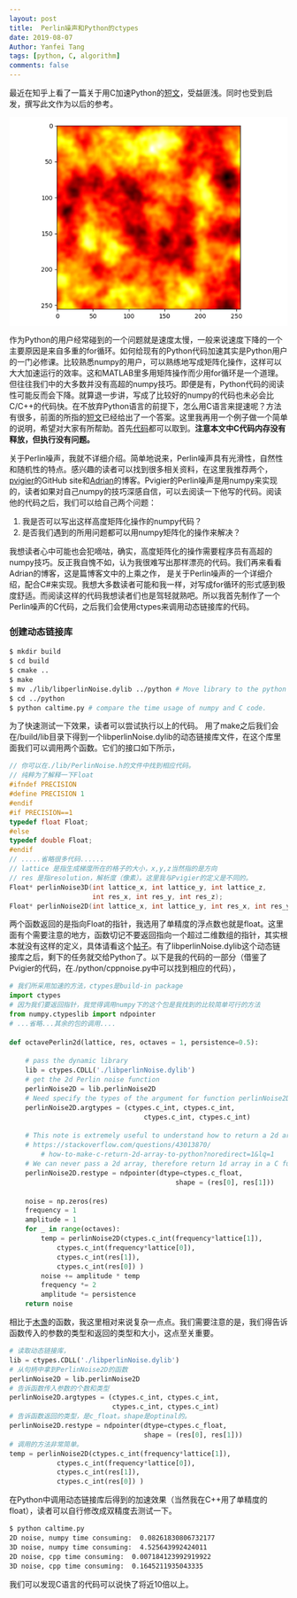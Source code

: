 ```yaml
---
layout: post
title:  Perlin噪声和Python的ctypes
date: 2019-08-07
Author: Yanfei Tang
tags: [python, C, algorithm]
comments: false
---
```


最近在知乎上看了一篇关于用C加速Python的[短文](https://zhuanlan.zhihu.com/p/76058539)，受益匪浅。同时也受到启发，撰写此文作为以后的参考。

<!-- more -->

<p align="center">
   <img src="/images/2019/perlin-noise/cppnoise.gif" alt="drawing" align="middle"/>
</p>

作为Python的用户经常碰到的一个问题就是速度太慢，一般来说速度下降的一个主要原因是来自多重的for循环。如何给现有的Python代码加速其实是Python用户的一门必修课。比较熟悉numpy的用户，可以熟练地写成矩阵化操作，这样可以大大加速运行的效率。这和MATLAB里多用矩阵操作而少用for循环是一个道理。但往往我们中的大多数并没有高超的numpy技巧。即便是有，Python代码的阅读性可能反而会下降。就算退一步讲，写成了比较好的numpy的代码也未必会比C/C++的代码快。在不放弃Python语言的前提下，怎么用C语言来提速呢？方法有很多，前面的所指的[短文](https://zhuanlan.zhihu.com/p/76058539)已经给出了一个答案。这里我再用一个例子做一个简单的说明，希望对大家有所帮助。首先[代码](https://github.com/yanfeit/PerlinNoise)都可以取到。**注意本文中C代码内存没有释放，但执行没有问题。**

关于Perlin噪声，我就不详细介绍。简单地说来，Perlin噪声具有光滑性，自然性和随机性的特点。感兴趣的读者可以找到很多相关资料，在这里我推荐两个，[pvigier](https://github.com/pvigier/perlin-numpy)的GitHub site和[Adrian](https://flafla2.github.io/2014/08/09/perlinnoise.html)的博客。Pvigier的Perlin噪声是用numpy来实现的，读者如果对自己numpy的技巧深感自信，可以去阅读一下他写的代码。阅读他的代码之后，我们可以给自己两个问题：

1. 我是否可以写出这样高度矩阵化操作的numpy代码？
2. 是否我们遇到的所用问题都可以用numpy矩阵化的操作来解决？

我想读者心中可能也会犯嘀咕，确实，高度矩阵化的操作需要程序员有高超的numpy技巧。反正我自愧不如，认为我很难写出那样漂亮的代码。我们再来看看Adrian的博客，这是篇博客文中的上乘之作， 是关于Perlin噪声的一个详细介绍，配合C#来实现。我想大多数读者可能和我一样，对写成for循环的形式感到极度舒适。而阅读这样的代码我想读者们也是驾轻就熟吧。所以我首先制作了一个Perlin噪声的C代码，之后我们会使用ctypes来调用动态链接库的代码。

### 创建动态链接库

```bash
$ mkdir build
$ cd build
$ cmake ..
$ make
$ mv ./lib/libperlinNoise.dylib ../python # Move library to the python folder.
$ cd ../python
$ python caltime.py # compare the time usage of numpy and C code.
```

为了快速测试一下效果，读者可以尝试执行以上的代码。
用了make之后我们会在/build/lib目录下得到一个libperlinNoise.dylib的动态链接库文件，在这个库里面我们可以调用两个函数。它们的接口如下所示，

```c
// 你可以在./lib/PerlinNoise.h的文件中找到相应代码。
// 纯粹为了解释一下Float
#ifndef PRECISION
#define PRECISION 1
#endif
#if PRECISION==1
typedef float Float;
#else
typedef double Float;
#endif
// .....省略很多代码......
// lattice 是指生成梯度所在的格子的大小，x,y,z当然指的是方向
// res 是指resolution，解析度（像素）。这里我与Pvigier的定义是不同的。
Float* perlinNoise3D(int lattice_x, int lattice_y, int lattice_z, 
                     int res_x, int res_y, int res_z);
Float* perlinNoise2D(int lattice_x, int lattice_y, int res_x, int res_y);
```

两个函数返回的是指向Float的指针，我选用了单精度的浮点数也就是float。这里面有个需要注意的地方，函数切记不要返回指向一个超过二维数组的指针，其实根本就没有这样的定义，具体请看这个[帖子](https://stackoverflow.com/questions/43013870/how-to-make-c-return-2d-array-to-python?noredirect=1&lq=1)。有了libperlinNoise.dylib这个动态链接库之后，剩下的任务就交给Python了。以下是我的代码的一部分（借鉴了Pvigier的代码，在./python/cppnoise.py中可以找到相应的代码），


```python
# 我们所采用加速的方法，ctypes是build-in package
import ctypes
# 因为我们要返回指针，我觉得调用numpy下的这个包是我找到的比较简单可行的方法
from numpy.ctypeslib import ndpointer
# ...省略...其余的包的调用....

def octavePerlin2d(lattice, res, octaves = 1, persistence=0.5):

	# pass the dynamic library
	lib = ctypes.CDLL('./libperlinNoise.dylib')
	# get the 2d Perlin noise function
	perlinNoise2D = lib.perlinNoise2D
	# Need specify the types of the argument for function perlinNoise2D
	perlinNoise2D.argtypes = (ctypes.c_int, ctypes.c_int, 
                                  ctypes.c_int, ctypes.c_int)

	# This note is extremely useful to understand how to return a 2d array!
	# https://stackoverflow.com/questions/43013870/
        # how-to-make-c-return-2d-array-to-python?noredirect=1&lq=1
	# We can never pass a 2d array, therefore return 1d array in a C function
	perlinNoise2D.restype = ndpointer(dtype=ctypes.c_float, 
                                          shape = (res[0], res[1]))
	
	noise = np.zeros(res)
	frequency = 1
	amplitude = 1
	for _ in range(octaves):
		temp = perlinNoise2D(ctypes.c_int(frequency*lattice[1]), 
			ctypes.c_int(frequency*lattice[0]), 
			ctypes.c_int(res[1]), 
			ctypes.c_int(res[0]) )
		noise += amplitude * temp
		frequency *= 2
		amplitude *= persistence
	return noise
```

相比于[木盏](https://zhuanlan.zhihu.com/p/76058539)的函数，我这里相对来说复杂一点点。我们需要注意的是，我们得告诉函数传入的参数的类型和返回的类型和大小，这点至关重要。

```python
# 读取动态链接库，
lib = ctypes.CDLL('./libperlinNoise.dylib')
# 从句柄中拿到PerlinNoise2D的函数
perlinNoise2D = lib.perlinNoise2D
# 告诉函数传入参数的个数和类型
perlinNoise2D.argtypes = (ctypes.c_int, ctypes.c_int, 
                          ctypes.c_int, ctypes.c_int)
# 告诉函数返回的类型，是c_float。shape是optinal的。
perlinNoise2D.restype = ndpointer(dtype=ctypes.c_float, 
                                  shape = (res[0], res[1]))
# 调用的方法非常简单。
temp = perlinNoise2D(ctypes.c_int(frequency*lattice[1]), 
			ctypes.c_int(frequency*lattice[0]), 
			ctypes.c_int(res[1]), 
			ctypes.c_int(res[0]) )
```

在Python中调用动态链接库后得到的加速效果（当然我在C++用了单精度的float），读者可以自行修改成双精度去测试一下。

```bash
$ python caltime.py
2D noise, numpy time consuming:  0.08261830806732177
3D noise, numpy time consuming:  4.525643992424011
2D noise, cpp time consuming:  0.007184123992919922
3D noise, cpp time consuming:  0.1645211935043335
```

我们可以发现C语言的代码可以说快了将近10倍以上。

